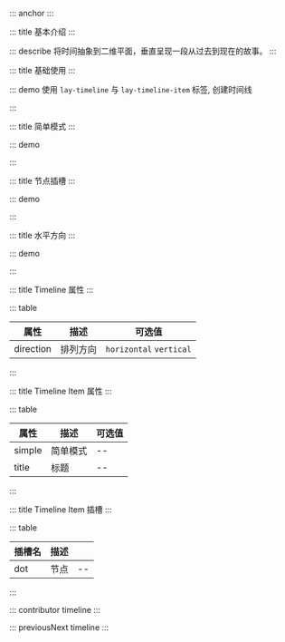 ::: anchor
:::

::: title 基本介绍
:::

::: describe 将时间抽象到二维平面，垂直呈现一段从过去到现在的故事。
:::

::: title 基础使用
:::

::: demo 使用 `lay-timeline` 与 `lay-timeline-item` 标签, 创建时间线

<template>
    <lay-timeline>
        <lay-timeline-item>
            <template #title>
              8月18日
            </template>
            <p>
                layui vue 的一切准备工作似乎都已到位。发布之弦，一触即发。
                <br>不枉近百个日日夜夜与之为伴。因小而大，因弱而强。
                <br>无论它能走多远，抑或如何支撑？至少我曾倾注全心，无怨无悔 <i class="layui-icon"></i>
            </p>
        </lay-timeline-item>
        <lay-timeline-item title="8月16日">
            <p>杜甫的思想核心是儒家的仁政思想，他有<em>“致君尧舜上，再使风俗淳”</em>的宏伟抱负。</p>
            <ul>
                <li>《登高》</li>
                <li>《茅屋为秋风所破歌》</li>
            </ul>
        </lay-timeline-item>
        <lay-timeline-item title="8月15日">
            <p>
                中国人民抗日战争胜利日
                <br>铭记、感恩
                <br>所有为中华民族浴血奋战的英雄将士
                <br>永垂不朽
            </p>
        </lay-timeline-item>
    </lay-timeline>
</template>

<script>
import { ref } from 'vue'

export default {
  setup() {

    return {
    }
  }
}
</script>

:::

::: title 简单模式
:::

::: demo

<template>
    <lay-timeline>
        <lay-timeline-item title="2021年，layui vue 里程碑版本 1.0 发布" simple></lay-timeline-item>
        <lay-timeline-item title="2017年，layui 里程碑版本 2.0 发布" simple></lay-timeline-item>
        <lay-timeline-item title="2016年，layui 首个版本发布" simple></lay-timeline-item>
        <lay-timeline-item title="2015年，layui 孵化" simple></lay-timeline-item>
    </lay-timeline>
</template>

<script>
import { ref } from 'vue'

export default {
  setup() {

    return {
    }
  }
}
</script>

:::


::: title 节点插槽
:::

::: demo

<template>
    <lay-timeline>
        <lay-timeline-item title="2021年，layui vue 里程碑版本 1.0 发布" simple></lay-timeline-item>
        <lay-timeline-item title="2017年，layui 里程碑版本 2.0 发布" simple></lay-timeline-item>
        <lay-timeline-item title="2016年，layui 首个版本发布" simple></lay-timeline-item>
        <lay-timeline-item title="2015年，layui 孵化" simple>
            <template #dot>
                <lay-icon type="layui-icon-face-smile" color="red"></lay-icon>
            </template>
        </lay-timeline-item>
    </lay-timeline>
</template>

<script>
import { ref } from 'vue'

export default {
  setup() {

    return {
    }
  }
}
</script>
:::

::: title 水平方向
:::

::: demo

<template>
    <lay-timeline direction="horizontal">
        <lay-timeline-item title="2015年" >2015年，layui 孵化</lay-timeline-item>
        <lay-timeline-item >
              <template #title>2016年</template> 
              2016年，layui 首个版本发布
        </lay-timeline-item>
        <lay-timeline-item title="2017年" >layui里程碑版本1.0发布</lay-timeline-item>
        <lay-timeline-item title="2021年" >layui里程碑版本2.0发布</lay-timeline-item>
    </lay-timeline>
</template>

<script>
import { ref } from 'vue'

export default {
  setup() {

    return {
    }
  }
}
</script>

:::

::: title Timeline 属性
:::

::: table

| 属性        | 描述   | 可选值 |
|-----------|------|-----|
| direction | 排列方向 | `horizontal` `vertical`  |

:::

::: title Timeline Item 属性
:::

::: table

| 属性     | 描述   | 可选值 |
|--------|------|-----|
| simple | 简单模式 | --  |
| title  | 标题   | --  |

:::

::: title Timeline Item 插槽
:::

::: table

| 插槽名 | 描述  |     |
|-----|-----| --- |
| dot | 节点  | --  |

:::

::: contributor timeline
:::

::: previousNext timeline
:::